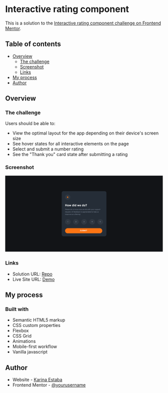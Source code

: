 # Interactive rating component

This is a solution to the [Interactive rating component challenge on Frontend Mentor](https://www.frontendmentor.io/challenges/interactive-rating-component-koxpeBUmI).

## Table of contents

- [Overview](#overview)
  - [The challenge](#the-challenge)
  - [Screenshot](#screenshot)
  - [Links](#links)
- [My process](#my-process)
- [Author](#author)

## Overview

### The challenge

Users should be able to:

- View the optimal layout for the app depending on their device's screen size
- See hover states for all interactive elements on the page
- Select and submit a number rating
- See the "Thank you" card state after submitting a rating

### Screenshot

![](./screenshot.png)

### Links

- Solution URL: [Repo](https://github.com/karinaestaba/interactive-rating-component)
- Live Site URL: [Demo](https://karinaestaba.github.io/interactive-rating-component)

## My process

### Built with

- Semantic HTML5 markup
- CSS custom properties
- Flexbox
- CSS Grid
- Animations
- Mobile-first workflow
- Vanilla javascript

## Author

- Website - [Karina Estaba]()
- Frontend Mentor - [@yourusername](https://www.frontendmentor.io/profile/karinaestaba)